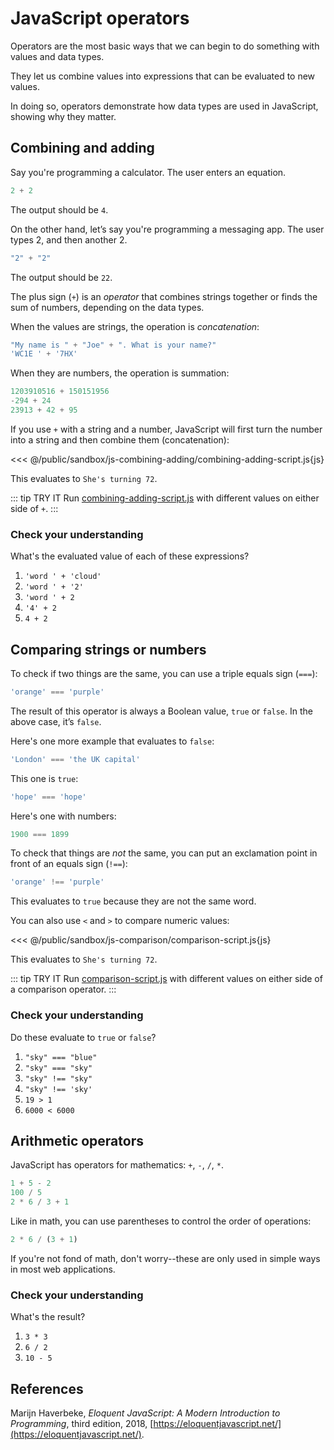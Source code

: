 # JavaScript operators

Operators are the most basic ways that we can begin to do something with
values and data types.

They let us combine values into expressions that can be evaluated to new
values.

In doing so, operators demonstrate how data types are used in JavaScript,
showing why they matter.

## Combining and adding

Say you're programming a calculator. The user enters an equation.

```js
2 + 2
```

The output should be `4`.

On the other hand, let’s say you're programming a messaging app. The user
types 2, and then another 2.

```js
"2" + "2"
```

The output should be `22`.

The plus sign (`+`) is an *operator* that combines strings together or
finds the sum of numbers, depending on the data types.

When the values are strings, the operation is *concatenation*:

```js
"My name is " + "Joe" + ". What is your name?"
'WC1E ' + '7HX'
```

When they are numbers, the operation is summation:

```js
1203910516 + 150151956
-294 + 24
23913 + 42 + 95
```

If you use `+` with a string and a number, JavaScript will first turn the
number into a string and then combine them (concatenation):

<<< @/public/sandbox/js-combining-adding/combining-adding-script.js{js}

This evaluates to `She's turning 72`.

::: tip TRY IT
Run
[combining-adding-script.js](https://github.com/Birkbeck2/web-development/tree/main/public/sandbox/js-combining-adding/)
with different values on either side of `+`.
:::

### Check your understanding

What's the evaluated value of each of these expressions?

1. `'word ' + 'cloud'`
2. `'word ' + '2'`
3. `'word ' + 2`
4. `'4' + 2`
5. `4 + 2`

<!--
1. `word cloud`
2. `word 2`
3. `word 2`
4. `42`
5. `6`
-->

## Comparing strings or numbers

To check if two things are the same, you can use a triple equals
sign (`===`):

```js
'orange' === 'purple'
```

The result of this operator is always a Boolean value, `true` or `false`.
In the above case, it’s `false`.

Here's one more example that evaluates to `false`:

```js
'London' === 'the UK capital'
```

This one is `true`:

```js
'hope' === 'hope'
```

Here's one with numbers:

```js
1900 === 1899
```

To check that things are *not* the same, you can put an exclamation point
in front of an equals sign (`!==`):

```js
'orange' !== 'purple'
```

This evaluates to `true` because they are not the same word.

You can also use `<` and `>` to compare numeric values:

<<< @/public/sandbox/js-comparison/comparison-script.js{js}

This evaluates to `She's turning 72`.

::: tip TRY IT
Run
[comparison-script.js](https://github.com/Birkbeck2/web-development/tree/main/public/sandbox/js-comparison/)
with different values on either side of a comparison operator.
:::

### Check your understanding

Do these evaluate to `true` or `false`?

1. `"sky" === "blue"`
2. `"sky" === "sky"`
3. `"sky" !== "sky"`
4. `"sky" !== 'sky'`
5. `19 > 1`
6. `6000 < 6000`

## Arithmetic operators

JavaScript has operators for mathematics: `+`, `-`, `/`, `*`.

```js
1 + 5 - 2
100 / 5
2 * 6 / 3 + 1
```

Like in math, you can use parentheses to control the order of operations:

```js
2 * 6 / (3 + 1)
```

If you're not fond of math, don't worry--these are only used in simple ways in most web applications.

### Check your understanding

What's the result?

1. `3 * 3`
2. `6 / 2`
3. `10 - 5`

## References
Marijn Haverbeke, *Eloquent JavaScript: A Modern Introduction to Programming*,
third edition, 2018,
[https://eloquentjavascript.net/](https://eloquentjavascript.net/).
